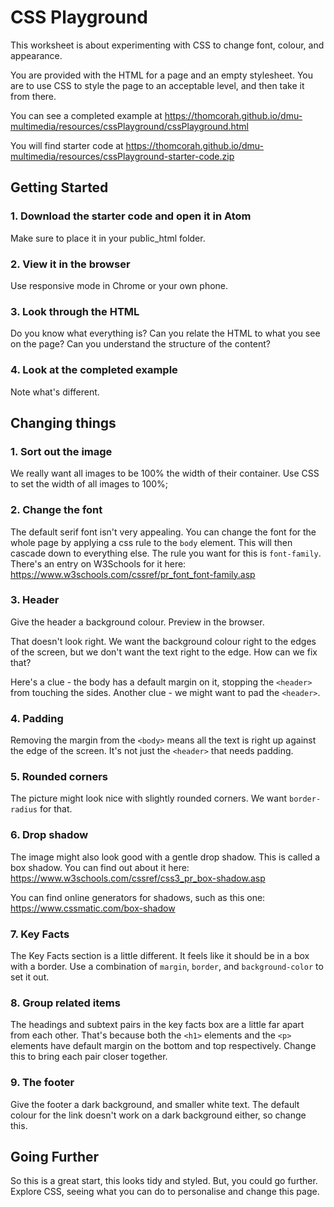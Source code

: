# CSS Playground

This worksheet is about experimenting with CSS to change font, colour, and appearance.

You are provided with the HTML for a page and an empty stylesheet. You are to use CSS to style the page to an acceptable level, and then take it from there.

You can see a completed example at <https://thomcorah.github.io/dmu-multimedia/resources/cssPlayground/cssPlayground.html>

You will find starter code at <https://thomcorah.github.io/dmu-multimedia/resources/cssPlayground-starter-code.zip>

## Getting Started

### 1. Download the starter code and open it in Atom

Make sure to place it in your public_html folder.

### 2. View it in the browser

Use responsive mode in Chrome or your own phone.

### 3. Look through the HTML

Do you know what everything is? Can you relate the HTML to what you see on the page? Can you understand the structure of the content?

### 4. Look at the completed example

Note what's different.

## Changing things

### 1. Sort out the image

We really want all images to be 100% the width of their container. Use CSS to set the width of all images to 100%;

### 2. Change the font

The default serif font isn't very appealing. You can change the font for the whole page by applying a css rule to the `body` element. This will then cascade down to everything else. The rule you want for this is `font-family`. There's an entry on W3Schools for it here: <https://www.w3schools.com/cssref/pr_font_font-family.asp>

### 3. Header

Give the header a background colour. Preview in the browser.

That doesn't look right. We want the background colour right to the edges of the screen, but we don't want the text right to the edge. How can we fix that?

Here's a clue - the body has a default margin on it, stopping the `<header>` from touching the sides.
Another clue - we might want to pad the `<header>`.

### 4. Padding

Removing the margin from the `<body>` means all the text is right up against the edge of the screen. It's not just the `<header>` that needs padding.

### 5. Rounded corners

The picture might look nice with slightly rounded corners. We want `border-radius` for that.

### 6. Drop shadow

The image might also look good with a gentle drop shadow. This is called a box shadow. You can find out about it here: <https://www.w3schools.com/cssref/css3_pr_box-shadow.asp>

You can find online generators for shadows, such as this one: <https://www.cssmatic.com/box-shadow>

### 7. Key Facts

The Key Facts section is a little different. It feels like it should be in a box with a border. Use a combination of `margin`, `border`, and `background-color` to set it out.

### 8. Group related items

The headings and subtext pairs in the key facts box are a little far apart from each other. That's because both the `<h1>` elements and the `<p>` elements have default margin on the bottom and top respectively. Change this to bring each pair closer together.

### 9. The footer

Give the footer a dark background, and smaller white text. The default colour for the link doesn't work on a dark background either, so change this.

## Going Further

So this is a great start, this looks tidy and styled. But, you could go further. Explore CSS, seeing what you can do to personalise and change this page.
